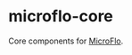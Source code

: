 microflo-core
===============

Core components for [MicroFlo](http://github.com/microflo/microflo).
